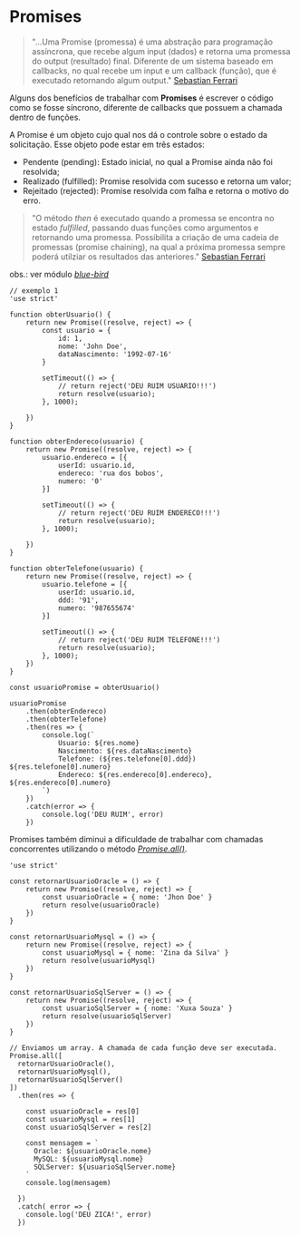 # Promises

> "...Uma Promise (promessa) é uma abstração para programação assíncrona, que recebe algum input (dados) e retorna uma promessa do output (resultado) final. Diferente de um sistema baseado em callbacks, no qual recebe um input e um callback (função), que é executado retornando algum output." [Sebastian Ferrari](https://imasters.com.br/perfil/sebastianferrari/)

Alguns dos benefícios de trabalhar com **Promises** é escrever o código como se fosse síncrono, diferente de callbacks que possuem a chamada dentro de funções.

A Promise é um objeto cujo qual nos dá o controle sobre o estado da solicitação. Esse objeto pode estar em três estados:

- Pendente (pending): Estado inicial, no qual a Promise ainda não foi resolvida;
- Realizado (fulfilled): Promise resolvida com sucesso e retorna um valor;
- Rejeitado (rejected): Promise resolvida com falha e retorna o motivo do erro.

> "O método *then* é executado quando a promessa se encontra no estado *fulfilled*, passando duas funções como argumentos e retornando uma promessa. Possibilita a criação de uma cadeia de promessas (promise chaining), na qual a próxima promessa sempre poderá utilziar os resultados das anteriores." [Sebastian Ferrari](https://imasters.com.br/perfil/sebastianferrari/)


obs.: ver módulo [*blue-bird*](https://www.npmjs.com/package/bluebird)

```
// exemplo 1
'use strict'

function obterUsuario() {
    return new Promise((resolve, reject) => {
        const usuario = { 
            id: 1, 
            nome: 'John Doe', 
            dataNascimento: '1992-07-16' 
        }

        setTimeout(() => {
            // return reject('DEU RUIM USUARIO!!!')
            return resolve(usuario);
        }, 1000);

    })
}

function obterEndereco(usuario) {
    return new Promise((resolve, reject) => {
        usuario.endereco = [{ 
            userId: usuario.id, 
            endereco: 'rua dos bobos', 
            numero: '0' 
        }]

        setTimeout(() => {
            // return reject('DEU RUIM ENDERECO!!!')
            return resolve(usuario);
        }, 1000);

    })
}

function obterTelefone(usuario) {
    return new Promise((resolve, reject) => {
        usuario.telefone = [{ 
            userId: usuario.id, 
            ddd: '91', 
            numero: '987655674' 
        }]

        setTimeout(() => {
            // return reject('DEU RUIM TELEFONE!!!')
            return resolve(usuario);
        }, 1000);
    })
}

const usuarioPromise = obterUsuario()

usuarioPromise
    .then(obterEndereco)
    .then(obterTelefone)
    .then(res => {
        console.log(`
            Usuario: ${res.nome}
            Nascimento: ${res.dataNascimento}
            Telefone: (${res.telefone[0].ddd}) ${res.telefone[0].numero}
            Endereco: ${res.endereco[0].endereco}, ${res.endereco[0].numero}
        `)
    })
    .catch(error => {
        console.log('DEU RUIM', error)
    })
```

Promises também diminui a dificuldade de trabalhar com chamadas concorrentes utilizando o método [*Promise.all()*](https://developer.mozilla.org/pt-BR/docs/Web/JavaScript/Reference/Global_Objects/Promise/all).

```
'use strict'

const retornarUsuarioOracle = () => {
    return new Promise((resolve, reject) => {
        const usuarioOracle = { nome: 'Jhon Doe' }
        return resolve(usuarioOracle)
    })
}

const retornarUsuarioMysql = () => {
    return new Promise((resolve, reject) => {
        const usuarioMysql = { nome: 'Zina da Silva' }
        return resolve(usuarioMysql)
    })
}

const retornarUsuarioSqlServer = () => {
    return new Promise((resolve, reject) => {
        const usuarioSqlServer = { nome: 'Xuxa Souza' }
        return resolve(usuarioSqlServer)
    })
}

// Enviamos um array. A chamada de cada função deve ser executada.
Promise.all([
  retornarUsuarioOracle(),
  retornarUsuarioMysql(),
  retornarUsuarioSqlServer()
])
  .then(res => {

    const usuarioOracle = res[0]
    const usuarioMysql = res[1]
    const usuarioSqlServer = res[2]

    const mensagem = `
      Oracle: ${usuarioOracle.nome}
      MySQL: ${usuarioMysql.nome}
      SQLServer: ${usuarioSqlServer.nome}
    `
    console.log(mensagem)

  })
  .catch( error => {
    console.log('DEU ZICA!', error)
  })
```